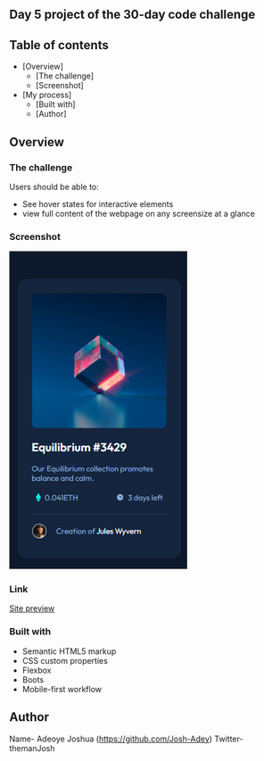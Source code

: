 ## Day 5 project of the 30-day code challenge


## Table of contents

- [Overview]
  - [The challenge]
  - [Screenshot]
- [My process]
  - [Built with]
  - [Author]



## Overview

### The challenge

Users should be able to:

- See hover states for interactive elements
- view full content of the webpage on any screensize at a glance

### Screenshot

![Image Preview](/design/Mobile-design.png)


### Link

[Site preview](https://josh-adey.github.io/nft-preview-card-component-main/)

### Built with

- Semantic HTML5 markup
- CSS custom properties
- Flexbox
- Boots
- Mobile-first workflow

## Author
Name-  Adeoye Joshua (https://github.com/Josh-Adey)
Twitter- themanJosh
